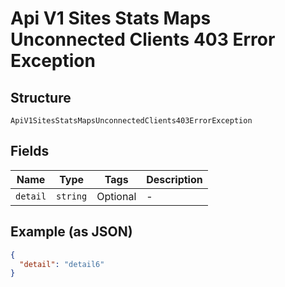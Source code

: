 
# Api V1 Sites Stats Maps Unconnected Clients 403 Error Exception

## Structure

`ApiV1SitesStatsMapsUnconnectedClients403ErrorException`

## Fields

| Name | Type | Tags | Description |
|  --- | --- | --- | --- |
| `detail` | `string` | Optional | - |

## Example (as JSON)

```json
{
  "detail": "detail6"
}
```

